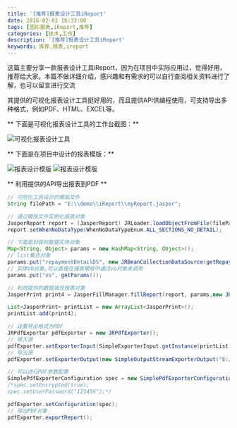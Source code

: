 ```yaml
---
title: '[推荐]报表设计工具iReport'
date: 2016-02-01 16:33:08
tags: [图形报表,iReport,推荐]
categories: [技术,工作]
description: '[推荐]报表设计工具iReport'
keywords: 推荐,报表,ireport
---
```

这篇主要分享一款报表设计工具iReport，因为在项目中实际应用过，觉得好用，推荐给大家。本篇不做详细介绍，感兴趣和有需求的可以自行查阅相关资料进行了解，也可以留言进行交流
<!--more-->
其提供的可视化报表设计工具挺好用的，而且提供API供编程使用，可支持导出多种格式，例如PDF、HTML、EXCEL等。

** 下面是可视化报表设计工具的工作台截图：** 

![可视化报表设计工具](http://7xqlat.com1.z0.glb.clouddn.com/ireport_01.png)

** 下面是在项目中设计的报表模版：** 

![报表设计模版](http://7xqlat.com1.z0.glb.clouddn.com/ireport_02.png)
![报表设计模版](http://7xqlat.com1.z0.glb.clouddn.com/ireport_03.png)

** 利用提供的API导出报表到PDF **
~~~java
// 可视化工具设计的模版文件
String filePath = "E:\\demo\\iReport\\myReport.jasper";

// 通过模版文件实例化报表对象
JasperReport report = (JasperReport) JRLoader.loadObjectFromFile(filePath);
report.setWhenNoDataType(WhenNoDataTypeEnum.ALL_SECTIONS_NO_DETAIL);

// 下面是封装的数据实体对象
Map<String, Object> params = new HashMap<String, Object>();
// list集合对象
params.put("repaymentDetailDS", new JRBeanCollectionDataSource(getRepaymentDetailList()));
// 实体VO对象,可以直接在报表模版中通过vo对象来调用
params.put("vo", getParams());

// 利用提供的数据填充报表对象
JasperPrint print4 = JasperFillManager.fillReport(report, params,new JREmptyDataSource());

List<JasperPrint> printList = new ArrayList<JasperPrint>();
printList.add(print4);

// 设置导出格式为PDF
JRPdfExporter pdfExporter = new JRPdfExporter();
// 导入源
pdfExporter.setExporterInput(SimpleExporterInput.getInstance(printList));
// 导出源
pdfExporter.setExporterOutput(new SimpleOutputStreamExporterOutput("E:/myReport.pdf"));

// 可以进行PDF参数配置
SimplePdfExporterConfiguration spec = new SimplePdfExporterConfiguration();
/*spec.setEncrypted(true);
spec.setUserPassword("123456");*/

pdfExporter.setConfiguration(spec);
// 导出PDF对象
pdfExporter.exportReport();
~~~